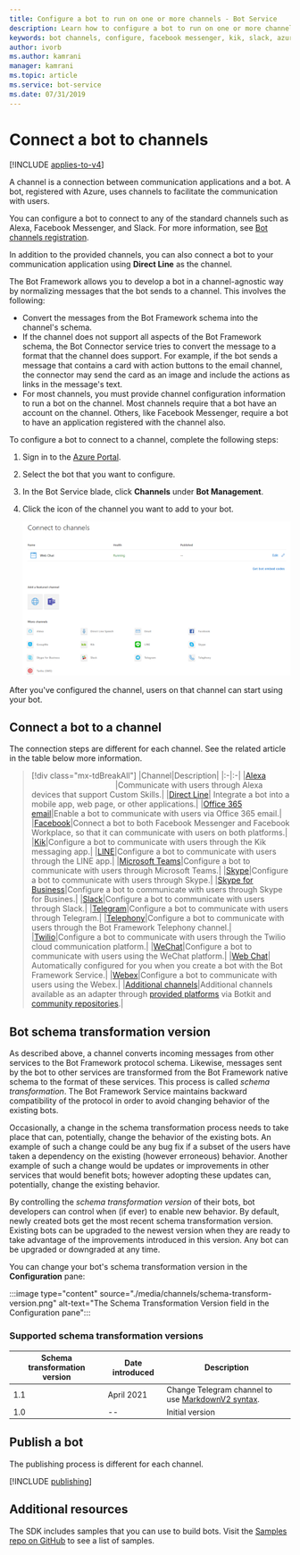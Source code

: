 ```yaml
---
title: Configure a bot to run on one or more channels - Bot Service
description: Learn how to configure a bot to run on one or more channels using the Bot Framework Portal.
keywords: bot channels, configure, facebook messenger, kik, slack, azure portal
author: ivorb
ms.author: kamrani
manager: kamrani
ms.topic: article
ms.service: bot-service
ms.date: 07/31/2019
---
```


# Connect a bot to channels

[!INCLUDE [applies-to-v4](includes/applies-to-v4-current.md)]

A channel is a connection between communication applications and a bot. A bot, registered with Azure, uses channels to facilitate the communication with users.

You can configure a bot to connect to any of the standard channels such as Alexa, Facebook Messenger, and Slack. For more information, see [Bot channels registration](bot-service-quickstart-registration.md).

In addition to the provided channels, you can also connect a bot to your communication application using **Direct Line** as the channel.

The Bot Framework allows you to develop a bot in a channel-agnostic way by normalizing messages that the bot sends to a channel. This involves the following:

- Convert the messages from the Bot Framework schema into the channel's schema.
- If the channel does not support all aspects of the Bot Framework schema, the Bot Connector service tries to convert the message to a format that the channel does support. For example, if the bot sends a message that contains a card with action buttons to the email channel, the connector may send the card as an image and include the actions as links in the message's text.
- For most channels, you must provide channel configuration information to run a bot on the channel. Most channels require that a bot have an account on the channel. Others, like Facebook Messenger, require a bot to have an application registered with the channel also.

To configure a bot to connect to a channel, complete the following steps:

1. Sign in to the [Azure Portal](https://portal.azure.com).
2. Select the bot that you want to configure.
3. In the Bot Service blade, click **Channels** under **Bot Management**.
4. Click the icon of the channel you want to add to your bot.

    ![Connect to channels](./media/channels/connect-to-channels.png)

After you've configured the channel, users on that channel can start using your bot.

## Connect a bot to a channel

The connection steps are different for each channel. See the related article in the table below more information.

> [!div class="mx-tdBreakAll"]
> |Channel|Description|
> |:-|:-|
> |[Alexa](bot-service-channel-connect-alexa.md) <img width="150px"/>|Communicate with users through Alexa devices that support Custom Skills.|
> |[Direct Line](bot-service-channel-directline.md)| Integrate a bot into a mobile app, web page, or other applications.|
> |[Office 365 email](bot-service-channel-connect-email.md)|Enable a bot to communicate with users via Office 365 email.|
> |[Facebook](bot-service-channel-connect-facebook.md)|Connect a bot to both Facebook Messenger and Facebook Workplace, so that it can communicate with users on both platforms.|
> |[Kik](bot-service-channel-connect-groupMe.md)|Configure a bot to communicate with users through the Kik messaging app.|
> |[LINE](bot-service-channel-connect-line.md)|Configure a bot to communicate with users through the LINE app.|
> |[Microsoft Teams](channel-connect-teams.md)|Configure a bot to communicate with users through Microsoft Teams.|
> |[Skype](bot-service-channel-connect-skype.md)|Configure a bot to communicate with users through Skype.|
> |[Skype for Business](bot-service-channel-connect-skypeforbusiness.md)|Configure a bot to communicate with users through Skype for Busines.|
> |[Slack](bot-service-channel-connect-slack.md)|Configure a bot to communicate with users through Slack.|
> |[Telegram](bot-service-channel-connect-telegram.md)|Configure a bot to communicate with users through Telegram.|
> |[Telephony](bot-service-channel-connect-telephony.md)|Configure a bot to communicate with users through the Bot Framework Telephony channel.|
> |[Twilio](bot-service-channel-connect-twilio.md)|Configure a bot to communicate with users through the Twilio cloud communication platform.|
> |[WeChat](bot-service-channel-connect-wechat.md)|Configure a bot to communicate with users using the WeChat platform.|
> |[Web Chat](bot-service-channel-connect-webchat.md)| Automatically configured for you when you create a bot with the Bot Framework Service.|
> |[Webex](bot-service-adapter-connect-webex.md)|Configure a bot to communicate with users using the Webex.|
> |[Additional channels](bot-service-channel-additional-channels.md)|Additional channels available as an adapter through [provided platforms](https://botkit.ai/docs/v4/platforms/) via Botkit and [community repositories](https://botkit.ai/docs/v4/platforms/).|

## Bot schema transformation version

As described above, a channel converts incoming messages from other services to the Bot Framework protocol schema. Likewise, messages sent by the bot to other services are transformed from the Bot Framework native schema to the format of these services. This process is called _schema transformation_. The Bot Framework Service maintains backward compatibility of the protocol in order to avoid changing behavior of the existing bots.

Occasionally, a change in the schema transformation process needs to take place that can, potentially, change the behavior of the existing bots. An example of such a change could be any bug fix if a subset of the users have taken a dependency on the existing (however erroneous) behavior. Another example of such a change would be updates or improvements in other services that would benefit bots; however adopting these updates can, potentially, change the existing behavior.

By controlling the _schema transformation version_ of their bots, bot developers can control when (if ever) to enable new behavior. By default, newly created bots get the most recent schema transformation version. Existing bots can be upgraded to the newest version when they are ready to take advantage of the improvements introduced in this version. Any bot can be upgraded or downgraded at any time.

You can change your bot's schema transformation version in the **Configuration** pane:

:::image type="content" source="./media/channels/schema-transform-version.png" alt-text="The Schema Transformation Version field in the Configuration pane":::

### Supported schema transformation versions

| Schema transformation version   | Date introduced | Description     |
| --------------------------------| ----------- | --------------------------------------------------------------- |
| 1.1                             | April 2021  | Change Telegram channel to use [MarkdownV2 syntax](https://core.telegram.org/bots/api#markdownv2-style). |
| 1.0                             | --  | Initial version |

## Publish a bot

The publishing process is different for each channel.

[!INCLUDE [publishing](./includes/snippet-publish-to-channel.md)]

## Additional resources

The SDK includes samples that you can use to build bots. Visit the [Samples repo on GitHub](https://github.com/Microsoft/BotBuilder-samples) to see a list of samples.
